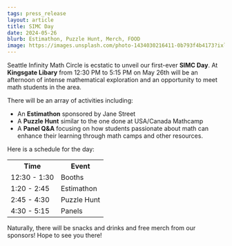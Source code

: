 ```yaml
---
tags: press_release
layout: article
title: SIMC Day
date: 2024-05-26
blurb: Estimathon, Puzzle Hunt, Merch, FOOD 
image: https://images.unsplash.com/photo-1434030216411-0b793f4b4173?ixlib=rb-1.2.1&ixid=MnwxMjA3fDB8MHxwaG90by1wYWdlfHx8fGVufDB8fHx8&auto=format&fit=crop&w=1470&q=80
---
```


Seattle Infinity Math Circle is ecstatic to unveil our first-ever __SIMC Day__. At __Kingsgate Libary__ from 12:30 PM to 5:15 PM on May 26th will be an afternoon of intense mathematical exploration and an opportunity to meet math students in the area.

There will be an array of activities including:
* An __Estimathon__ sponsored by Jane Street
* A __Puzzle Hunt__ similar to the one done at USA/Canada Mathcamp
* A __Panel Q&A__ focusing on how students passionate about math can enhance their learning through math camps and other resources.

Here is a schedule for the day:

<body>
  <table>
    <tr>
      <th>Time</th>
      <th>Event</th>
    </tr>
    <tr>
      <td>12:30 - 1:30</td>
      <td>Booths</td>
    </tr>
    <tr>
      <td>1:20 - 2:45</td>
      <td>Estimathon</td>
    </tr>
    <tr>
      <td>2:45 - 4:30</td>
      <td>Puzzle Hunt</td>
    </tr>
    <tr>
      <td>4:30 - 5:15</td>
      <td>Panels</td>
    </tr>
  </table>
</body>

Naturally, there will be snacks and drinks and free merch from our sponsors! Hope to see you there!
